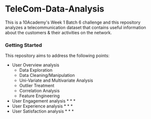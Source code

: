 # TeleCom-Data-Analysis
This is a 10Academy's Week 1 Batch 6 challenge and this repository analyzes a telecommunication dataset that contains useful information about the customers &amp; their activities on the network.

### Getting Started
This repository aims to address the following points:
* User Overview analysis
  * Data Exploration
  * Data Cleaning/Manipulation
  * Uni-Variate and Multivariate Analysis
  * Outlier Treatment
  * Correlation Analysis
  * Feature Engineering
* User Engagement analysis
  * 
  * 
  * 
* User Experience analysis
  * 
  * 
  * 
* User Satisfaction analysis
  * 
  * 
  * 


